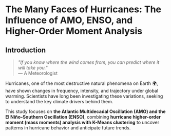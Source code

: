 # **The Many Faces of Hurricanes: The Influence of AMO, ENSO, and Higher-Order Moment Analysis**

## **Introduction**
> *"If you know where the wind comes from, you can predict where it will take you."*  
> — A Meteorologist  

Hurricanes, one of the most destructive natural phenomena on Earth 🌍, have shown changes in frequency, intensity, and trajectory under global warming. Scientists have long been investigating these variations, seeking to understand the key climate drivers behind them.  

This study focuses on **the Atlantic Multidecadal Oscillation (AMO) and the El Niño-Southern Oscillation (ENSO)**, combining **hurricane higher-order moment (mass moments) analysis with K-Means clustering** to uncover patterns in hurricane behavior and anticipate future trends.
